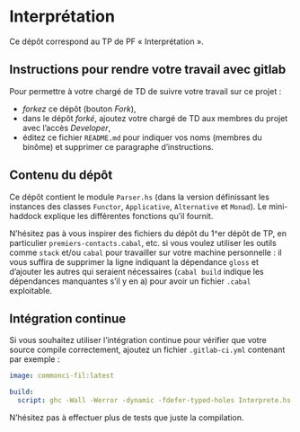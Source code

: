 #   Interprétation

Ce dépôt correspond au TP de PF « Interprétation ».


##  Instructions pour rendre votre travail avec gitlab

Pour permettre à votre chargé de TD de suivre votre travail sur ce projet :

-   *forkez* ce dépôt (bouton _Fork_),
-   dans le dépôt *forké*, ajoutez votre chargé de TD aux membres du
    projet avec l’accès _Developer_,
-   éditez ce fichier `README.md` pour indiquer vos noms (membres du
    binôme) et supprimer ce paragraphe d’instructions.


##  Contenu du dépôt

Ce dépôt contient le module `Parser.hs` (dans la version définissant
les instances des classes `Functor`, `Applicative`, `Alternative` et
`Monad`).
Le mini-haddock explique les différentes fonctions qu’il fournit.

N’hésitez pas à vous inspirer des fichiers du dépôt du 1^er dépôt de
TP, en particulier `premiers-contacts.cabal`, etc. si vous voulez
utiliser les outils comme `stack` et/ou `cabal` pour travailler sur
votre machine personnelle : il vous suffira de supprimer la ligne
indiquant la dépendance `gloss` et d’ajouter les autres qui seraient
nécessaires (`cabal build` indique les dépendances manquantes s’il y
en a) pour avoir un fichier `.cabal` exploitable.


##  Intégration continue

Si vous souhaitez utiliser l’intégration continue pour vérifier que
votre source compile correctement, ajoutez un fichier `.gitlab-ci.yml`
contenant par exemple :

```yaml
image: commonci-fil:latest

build:
  script: ghc -Wall -Werror -dynamic -fdefer-typed-holes Interprete.hs
```

N’hésitez pas à effectuer plus de tests que juste la compilation.
